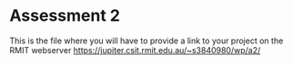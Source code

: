# Assessment 2
This is the file where you will have to provide a link to your project on the RMIT webserver
https://jupiter.csit.rmit.edu.au/~s3840980/wp/a2/
